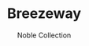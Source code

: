 ---
image_primary: img/breezeway_collection_noble_finium-410x410.jpg
image_secondary: img/breezeway_collection_noble_finium_1-1000x400.jpg
subtitle: Noble Collection
description: "Developed%20using%20authentic%20centuries-old%20Canadian%20barn%20wood%2C%20Noble%20collection%20products%20stand%20out%20thanks%20to%20their%20unique%2C%20one-of-a-kind%20look.%20Each%20product%20creatively%20reveals%20the%20character%20and%20beauty%20behind%20those%20beams%20and%20panels%20that%20have%20been%20shaped%20over%20the%20years."
title: Breezeway
designer: Finium
image_thumb: img/breezeway_collection_noble_finium_1-410x410.jpg
href: https://finium.ca/en/decorative-walls/breezeway/
tags: 
  - finium
  - decorative-walls
category: decorative-walls
manufacturer: Finium
slug: /manufacturers/finium/decorative-walls/finium-breezeway
---
